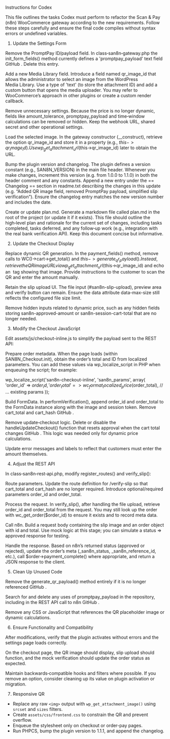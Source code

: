 Instructions for Codex

This file outlines the tasks Codex must perform to refactor the Scan & Pay (n8n) WooCommerce gateway according to the new requirements. Follow these steps carefully and ensure the final code compiles without syntax errors or undefined variables.

1. Update the Settings Form

Remove the PromptPay ID/payload field. In class‑san8n‑gateway.php the init_form_fields() method currently defines a 'promptpay_payload' text field
GitHub
. Delete this entry.

Add a new Media Library field. Introduce a field named qr_image_id that allows the administrator to select an image from the WordPress Media Library. Use a type of 'text' (to store the attachment ID) and add a custom button that opens the media uploader. You may refer to WooCommerce’s approach in other plugins or create a custom render callback.

Remove unnecessary settings. Because the price is no longer dynamic, fields like amount_tolerance, promptpay_payload and time‐window calculations can be removed or hidden. Keep the webhook URL, shared secret and other operational settings.

Load the selected image. In the gateway constructor (__construct), retrieve the option qr_image_id and store it in a property (e.g., $this->qr_image_id). Use wp_get_attachment_url($this->qr_image_id) later to obtain the URL.

Bump the plugin version and changelog. The plugin defines a version constant (e.g., SAN8N_VERSION) in the main file header. Whenever you make changes, increment this version (e.g. from 1.0.0 to 1.1.0) in both the header comment and any constants. Append a new entry under the == Changelog == section in readme.txt describing the changes in this update (e.g. “Added QR image field, removed PromptPay payload, simplified slip verification”). Ensure the changelog entry matches the new version number and includes the date.

Create or update plan.md. Generate a markdown file called plan.md in the root of the project (or update it if it exists). This file should outline the high‑level plan and rationale for the current set of changes, including tasks completed, tasks deferred, and any follow‑up work (e.g., integration with the real bank verification API). Keep this document concise but informative.

2. Update the Checkout Display

Replace dynamic QR generation. In the payment_fields() method, remove calls to WC()->cart->get_total() and $this->generate_qr_payload(). Instead, retrieve the QR image URL via wp_get_attachment_url($this->qr_image_id) and echo an <img> tag showing that image. Provide instructions to the customer to scan the QR and enter the amount manually.

Retain the slip upload UI. The file input (#san8n-slip-upload), preview area and verify button can remain. Ensure the data attribute data-max-size still reflects the configured file size limit.

Remove hidden inputs related to dynamic price, such as any hidden fields storing san8n-approved-amount or san8n-session-cart-total that are no longer needed.

3. Modify the Checkout JavaScript

Edit assets/js/checkout-inline.js to simplify the payload sent to the REST API:

Prepare order metadata. When the page loads (within SAN8N_Checkout.init), obtain the order’s total and ID from localized parameters. You can add these values via wp_localize_script in PHP when enqueuing the script; for example:

wp_localize_script('san8n-checkout-inline', 'san8n_params', array(
    'order_id'   => $order_id,
    'order_total' => wc_format_localized_price($order_total),
    // ... existing params
));


Build FormData. In performVerification(), append order_id and order_total to the FormData instance along with the image and session token. Remove cart_total and cart_hash
GitHub
.

Remove update‑checkout logic. Delete or disable the handleUpdateCheckout() function that resets approval when the cart total changes
GitHub
. This logic was needed only for dynamic price calculations.

Update error messages and labels to reflect that customers must enter the amount themselves.

4. Adjust the REST API

In class‑san8n‑rest‑api.php, modify register_routes() and verify_slip():

Route parameters. Update the route definition for /verify-slip so that cart_total and cart_hash are no longer required. Introduce optional/required parameters order_id and order_total.

Process the request. In verify_slip(), after handling the file upload, retrieve order_id and order_total from the request. You may still look up the order with wc_get_order($order_id) to ensure it exists and to record meta data.

Call n8n. Build a request body containing the slip image and an order object with id and total. Use mock logic at this stage; you can simulate a status => approved response for testing.

Handle the response. Based on n8n’s returned status (approved or rejected), update the order’s meta (_san8n_status, _san8n_reference_id, etc.), call $order->payment_complete() where appropriate, and return a JSON response to the client.

5. Clean Up Unused Code

Remove the generate_qr_payload() method entirely if it is no longer referenced
GitHub
.

Search for and delete any uses of promptpay_payload in the repository, including in the REST API call to n8n
GitHub
.

Remove any CSS or JavaScript that references the QR placeholder image or dynamic calculations.

6. Ensure Functionality and Compatibility

After modifications, verify that the plugin activates without errors and the settings page loads correctly.

On the checkout page, the QR image should display, slip upload should function, and the mock verification should update the order status as expected.

Maintain backwards‑compatible hooks and filters where possible. If you remove an option, consider cleaning up its value on plugin activation or migration.

7. Responsive QR

- Replace any raw `<img>` output with `wp_get_attachment_image()` using `srcset` and `sizes` filters.
- Create `assets/css/frontend.css` to constrain the QR and prevent overflow.
- Enqueue the stylesheet only on checkout or order-pay pages.
- Run PHPCS, bump the plugin version to 1.1.1, and append the changelog.
